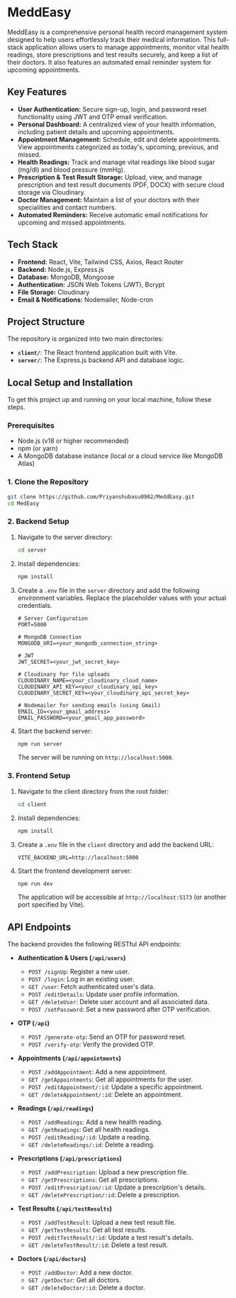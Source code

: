 # MeddEasy

MeddEasy is a comprehensive personal health record management system designed to help users effortlessly track their medical information. This full-stack application allows users to manage appointments, monitor vital health readings, store prescriptions and test results securely, and keep a list of their doctors. It also features an automated email reminder system for upcoming appointments.

## Key Features

-   **User Authentication:** Secure sign-up, login, and password reset functionality using JWT and OTP email verification.
-   **Personal Dashboard:** A centralized view of your health information, including patient details and upcoming appointments.
-   **Appointment Management:** Schedule, edit and delete appointments. View appointments categorized as today's, upcoming, previous, and missed.
-   **Health Readings:** Track and manage vital readings like blood sugar (mg/dl) and blood pressure (mmHg).
-   **Prescription & Test Result Storage:** Upload, view, and manage prescription and test result documents (PDF, DOCX) with secure cloud storage via Cloudinary.
-   **Doctor Management:** Maintain a list of your doctors with their specialities and contact numbers.
-   **Automated Reminders:** Receive automatic email notifications for upcoming and missed appointments.

## Tech Stack

-   **Frontend:** React, Vite, Tailwind CSS, Axios, React Router
-   **Backend:** Node.js, Express.js
-   **Database:** MongoDB, Mongoose
-   **Authentication:** JSON Web Tokens (JWT), Bcrypt
-   **File Storage:** Cloudinary
-   **Email & Notifications:** Nodemailer, Node-cron

## Project Structure

The repository is organized into two main directories:

-   **`client/`**: The React frontend application built with Vite.
-   **`server/`**: The Express.js backend API and database logic.

## Local Setup and Installation

To get this project up and running on your local machine, follow these steps.

### Prerequisites

-   Node.js (v18 or higher recommended)
-   npm (or yarn)
-   A MongoDB database instance (local or a cloud service like MongoDB Atlas)

### 1. Clone the Repository

```sh
git clone https://github.com/Priyanshubasu0902/MeddEasy.git
cd MedEasy
```

### 2. Backend Setup

1.  Navigate to the server directory:
    ```sh
    cd server
    ```
2.  Install dependencies:
    ```sh
    npm install
    ```
3.  Create a `.env` file in the `server` directory and add the following environment variables. Replace the placeholder values with your actual credentials.
    ```env
    # Server Configuration
    PORT=5000
    
    # MongoDB Connection
    MONGODB_URI=<your_mongodb_connection_string>
    
    # JWT
    JWT_SECRET=<your_jwt_secret_key>
    
    # Cloudinary for file uploads
    CLOUDINARY_NAME=<your_cloudinary_cloud_name>
    CLOUDINARY_API_KEY=<your_cloudinary_api_key>
    CLOUDINARY_SECRET_KEY=<your_cloudinary_api_secret_key>
    
    # Nodemailer for sending emails (using Gmail)
    EMAIL_ID=<your_gmail_address>
    EMAIL_PASSWORD=<your_gmail_app_password>
    ```
4.  Start the backend server:
    ```sh
    npm run server
    ```
    The server will be running on `http://localhost:5000`.

### 3. Frontend Setup

1.  Navigate to the client directory from the root folder:
    ```sh
    cd client
    ```
2.  Install dependencies:
    ```sh
    npm install
    ```
3.  Create a `.env` file in the `client` directory and add the backend URL:
    ```env
    VITE_BACKEND_URL=http://localhost:5000
    ```
4.  Start the frontend development server:
    ```sh
    npm run dev
    ```
    The application will be accessible at `http://localhost:5173` (or another port specified by Vite).

## API Endpoints

The backend provides the following RESTful API endpoints:

-   **Authentication & Users (`/api/users`)**
    -   `POST /signUp`: Register a new user.
    -   `POST /login`: Log in an existing user.
    -   `GET /user`: Fetch authenticated user's data.
    -   `POST /editDetails`: Update user profile information.
    -   `GET /deleteUser`: Delete user account and all associated data.
    -   `POST /setPassword`: Set a new password after OTP verification.

-   **OTP (`/api`)**
    -   `POST /generate-otp`: Send an OTP for password reset.
    -   `POST /verify-otp`: Verify the provided OTP.

-   **Appointments (`/api/appointments`)**
    -   `POST /addAppointment`: Add a new appointment.
    -   `GET /getAppointments`: Get all appointments for the user.
    -   `POST /editAppointment/:id`: Update a specific appointment.
    -   `GET /deleteAppointment/:id`: Delete an appointment.

-   **Readings (`/api/readings`)**
    -   `POST /addReadings`: Add a new health reading.
    -   `GET /getReadings`: Get all health readings.
    -   `POST /editReading/:id`: Update a reading.
    -   `GET /deleteReadings/:id`: Delete a reading.

-   **Prescriptions (`/api/prescriptions`)**
    -   `POST /addPrescription`: Upload a new prescription file.
    -   `GET /getPrescriptions`: Get all prescriptions.
    -   `POST /editPrescription/:id`: Update a prescription's details.
    -   `GET /deletePrescription/:id`: Delete a prescription.

-   **Test Results (`/api/testResults`)**
    -   `POST /addTestResult`: Upload a new test result file.
    -   `GET /getTestResults`: Get all test results.
    -   `POST /editTestResult/:id`: Update a test result's details.
    -   `GET /deleteTestResult/:id`: Delete a test result.

-   **Doctors (`/api/doctors`)**
    -   `POST /addDoctor`: Add a new doctor.
    -   `GET /getDoctor`: Get all doctors.
    -   `GET /deleteDoctor/:id`: Delete a doctor.
